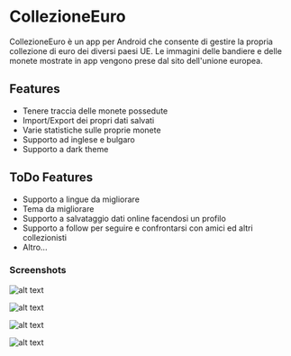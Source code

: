 # CollezioneEuro

CollezioneEuro è un app per Android che consente di gestire la propria collezione di euro dei
diversi paesi UE. Le immagini delle bandiere e delle monete mostrate in app vengono prese dal sito
dell'unione europea.

## Features

* Tenere traccia delle monete possedute
* Import/Export dei propri dati salvati
* Varie statistiche sulle proprie monete
* Supporto ad inglese e bulgaro
* Supporto a dark theme

## ToDo Features

* Supporto a lingue da migliorare
* Tema da migliorare
* Supporto a salvataggio dati online facendosi un profilo
* Supporto a follow per seguire e confrontarsi con amici ed altri collezionisti
* Altro...

### Screenshots

![alt text](/docs/screenshots/home_fragment.png)

![alt text](/docs/screenshots/coin_fragment.png)

![alt text](/docs/screenshots/nav_drawer.png)

![alt text](/docs/screenshots/statistiche_fragment.png)